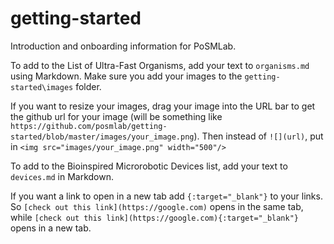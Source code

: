# getting-started
Introduction and onboarding information for PoSMLab. 

To add to the List of Ultra-Fast Organisms, add your text to `organisms.md` using Markdown. Make sure you add your images to the `getting-started\images` folder.  

If you want to resize your images, drag your image into the URL bar to get the github url for your image (will be something like `https://github.com/posmlab/getting-started/blob/master/images/your_image.png`).
Then instead of `![](url)`, put in 
`<img src="images/your_image.png" width="500"/>`

To add to the Bioinspired Microrobotic Devices list, add your text to `devices.md` in Markdown. 

If you want a link to open in a new tab add `{:target="_blank"}` to your links. So `[check out this link](https://google.com)` opens in the same tab, while `[check out this link](https://google.com){:target="_blank"}` opens in a new tab.



